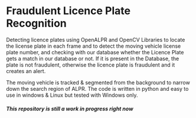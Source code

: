 # Fraudulent Licence Plate Recognition

Detecting licence plates using OpenALPR and OpenCV Libraries to locate the license plate in each frame and to detect the moving vehicle license plate number, and checking with our database whether the Licence Plate gets a match in our database or not. If it is present in the Database, the plate is not fraudulent, otherwise the licence plate is fraudulent and it creates an alert.

The moving vehicle is tracked & segmented from the background to narrow down the search region of ALPR. The code is written in python and easy to use in windows & Linux but tested with Windows only.


##### This repository is still a work in progress right now
